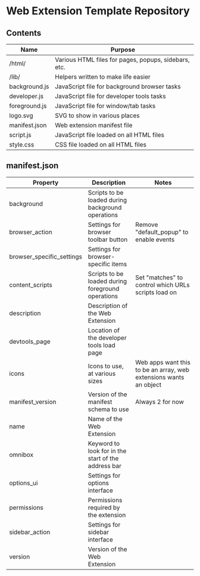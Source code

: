 # Web Extension Template Repository

## Contents

| Name          | Purpose                                              |
| ------------- | ---------------------------------------------------- |
| /html/        | Various HTML files for pages, popups, sidebars, etc. |
| /lib/         | Helpers written to make life easier                  |
| background.js | JavaScript file for background browser tasks         |
| developer.js  | JavaScript file for developer tools tasks            |
| foreground.js | JavaScript file for window/tab tasks                 |
| logo.svg      | SVG to show in various places                        |
| manifest.json | Web extension manifest file                          |
| script.js     | JavaScript file loaded on all HTML files             |
| style.css     | CSS file loaded on all HTML files                    |

## manifest.json

| Property                  | Description                                         | Notes                                                             |
| ------------------------- | --------------------------------------------------- | ----------------------------------------------------------------- |
| background                | Scripts to be loaded during background operations   |                                                                   |
| browser_action            | Settings for browser toolbar button                 | Remove "default_popup" to enable events                           |
| browser_specific_settings | Settings for browser-specific items                 |                                                                   |
| content_scripts           | Scripts to be loaded during foreground operations   | Set "matches" to control which URLs scripts load on               |
| description               | Description of the Web Extension                    |                                                                   |
| devtools_page             | Location of the developer tools load page           |                                                                   |
| icons                     | Icons to use, at various sizes                      | Web apps want this to be an array, web extensions wants an object |
| manifest_version          | Version of the manifest schema to use               | Always 2 for now                                                  |
| name                      | Name of the Web Extension                           |                                                                   |
| omnibox                   | Keyword to look for in the start of the address bar |                                                                   |
| options_ui                | Settings for options interface                      |                                                                   |
| permissions               | Permissions required by the extension               |                                                                   |
| sidebar_action            | Settings for sidebar interface                      |                                                                   |
| version                   | Version of the Web Extension                        |                                                                   |

